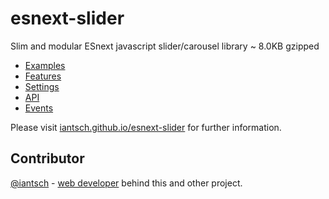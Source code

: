 # esnext-slider

Slim and modular ESnext javascript slider/carousel library ~ 8.0KB gzipped

* [Examples](https://iantsch.github.io/esnext-slider/#examples)
* [Features](https://iantsch.github.io/esnext-slider/#features)
* [Settings](https://iantsch.github.io/esnext-slider/#settings)
* [API](https://iantsch.github.io/esnext-slider/#api)
* [Events](https://iantsch.github.io/esnext-slider/#events)

Please visit [iantsch.github.io/esnext-slider](https://iantsch.github.io/esnext-slider#tldr) for further information.

## Contributor

[@iantsch](https://twitter.com/iantsch) - [web developer](https://mbt.wien) behind this and other project.
